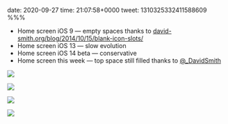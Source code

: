 date: 2020-09-27
time: 21:07:58+0000
tweet: 1310325332411588609
%%%

- Home screen iOS 9 — empty spaces thanks to [david-smith.org/blog/2014/10/15/blank-icon-slots/](https://david-smith.org/blog/2014/10/15/blank-icon-slots/)
- Home screen iOS 13 — slow evolution
- Home screen iOS 14 beta — conservative
- Home screen this week — top space still filled thanks to [@_DavidSmith](https://twitter.com/_DavidSmith)

![](Ei817jgWkAIGg8a.jpg)

![](Ei817lvXcAASqBU.jpg)

![](Ei817oAWoAQgDt7.jpg)

![](Ei817qRWAAAbl4g.jpg)
